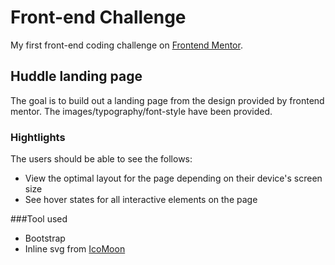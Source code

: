 # Front-end Challenge
My first front-end coding challenge on [Frontend Mentor](https://www.frontendmentor.io). 

## Huddle landing page
The goal is to build out a landing page from the design provided by frontend mentor. The images/typography/font-style have been provided. 

### Hightlights 
The users should be able to see the follows: 
- View the optimal layout for the page depending on their device's screen size
- See hover states for all interactive elements on the page

###Tool used 
- Bootstrap 
- Inline svg from [IcoMoon](https://icomoon.io/)
